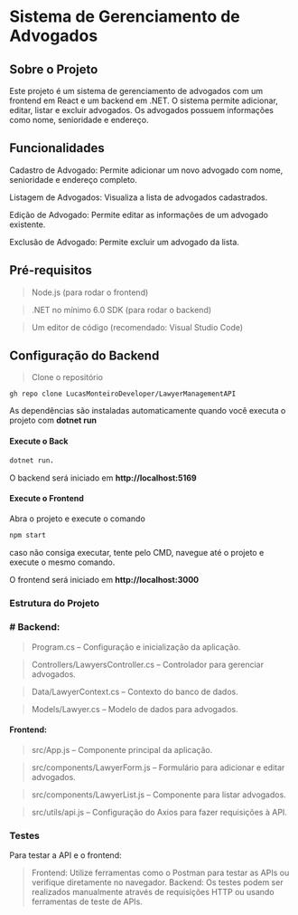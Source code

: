 <h1>Sistema de Gerenciamento de Advogados</h1>

## Sobre o Projeto

Este projeto é um sistema de gerenciamento de advogados com um frontend em React e um backend em .NET. O sistema permite adicionar, editar, listar e excluir advogados. Os advogados possuem informações como nome, senioridade e endereço.

## Funcionalidades

Cadastro de Advogado: Permite adicionar um novo advogado com nome, senioridade e endereço completo.

Listagem de Advogados: Visualiza a lista de advogados cadastrados.

Edição de Advogado: Permite editar as informações de um advogado existente.

Exclusão de Advogado: Permite excluir um advogado da lista.

## Pré-requisitos

> Node.js (para rodar o frontend)

> .NET no mínimo 6.0 SDK (para rodar o backend)

> Um editor de código (recomendado: Visual Studio Code)

## Configuração do Backend

> Clone o repositório
```
gh repo clone LucasMonteiroDeveloper/LawyerManagementAPI
```
As dependências são instaladas automaticamente quando você executa o projeto com <b>dotnet run</b>
#### Execute o Back
```ruby
dotnet run.
```
O backend será iniciado em <b>http://localhost:5169</b>

#### Execute o Frontend
Abra o projeto e execute o comando
```ruby
npm start
```
caso não consiga executar, tente pelo CMD, navegue até o projeto e execute o mesmo comando.

O frontend será iniciado em <b>http://localhost:3000</b>


### Estrutura do Projeto
### # Backend:
> Program.cs – Configuração e inicialização da aplicação.

> Controllers/LawyersController.cs – Controlador para gerenciar advogados.

> Data/LawyerContext.cs – Contexto do banco de dados.

> Models/Lawyer.cs – Modelo de dados para advogados.

#### Frontend:
> src/App.js – Componente principal da aplicação.

> src/components/LawyerForm.js – Formulário para adicionar e editar advogados.

> src/components/LawyerList.js – Componente para listar advogados.

> src/utils/api.js – Configuração do Axios para fazer requisições à API.


### Testes
Para testar a API e o frontend:
> Frontend: Utilize ferramentas como o Postman para testar as APIs ou verifique diretamente no navegador.
> Backend: Os testes podem ser realizados manualmente através de requisições HTTP ou usando ferramentas de teste de APIs.
